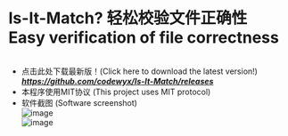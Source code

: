 
# Is-It-Match? 轻松校验文件正确性<br> Easy verification of file correctness
![<center></center>](https://img.shields.io/github/stars/codewyx/Is-It-Match.svg?style=social)

- 点击此处下载最新版！(Click here to download the latest version!)
_**https://github.com/codewyx/Is-It-Match/releases**_
- 本程序使用MIT协议 (This project uses MIT protocol)<br>
- 软件截图 (Software screenshot)<br>
![image](https://user-images.githubusercontent.com/66934040/210551015-770423c0-4184-4f72-be4a-2da5f8bff266.png) <br>
![image](https://user-images.githubusercontent.com/66934040/210551069-026d8a40-8902-4ac5-9ad1-6469f4812e17.png)



